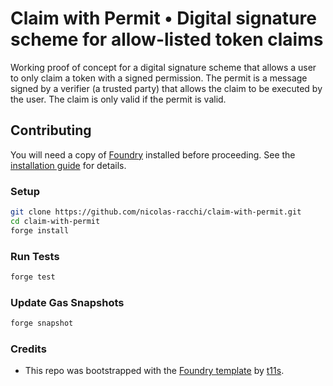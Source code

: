 # Claim with Permit • Digital signature scheme for allow-listed token claims

Working proof of concept for a digital signature scheme that allows a user to only claim a token with a signed permission. The permit is a message signed by a verifier (a trusted party) that allows the claim to be executed by the user. The claim is only valid if the permit is valid.

## Contributing

You will need a copy of [Foundry](https://github.com/foundry-rs/foundry) installed before proceeding. See the [installation guide](https://github.com/foundry-rs/foundry#installation) for details.

### Setup

```sh
git clone https://github.com/nicolas-racchi/claim-with-permit.git
cd claim-with-permit
forge install
```

### Run Tests

```sh
forge test
```

### Update Gas Snapshots

```sh
forge snapshot
```

### Credits

- This repo was bootstrapped with the [Foundry template](https://github.com/transmissions11/foundry-template) by [t11s](https://github.com/transmissions11).
